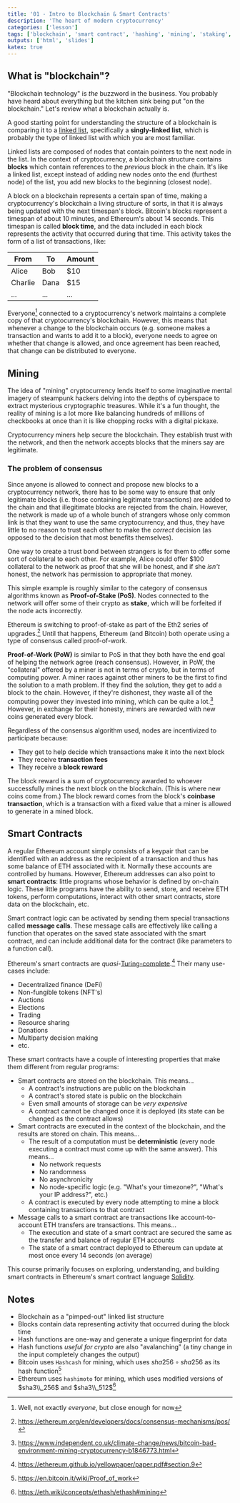 ```yaml
---
title: '01 - Intro to Blockchain & Smart Contracts'
description: 'The heart of modern cryptocurrency'
categories: ['lesson']
tags: ['blockchain', 'smart contract', 'hashing', 'mining', 'staking', 'proof-of-work', 'proof-of-stake', 'consensus']
outputs: ['html', 'slides']
katex: true
---
```


## What is "blockchain"?

"Blockchain technology" is _the_ buzzword in the business. You probably have heard about everything but the kitchen sink being put "on the blockchain." Let's review what a blockchain actually is.

A good starting point for understanding the structure of a blockchain is comparing it to a [linked list](https://www.geeksforgeeks.org/data-structures/linked-list/), specifically a **singly-linked list**, which is probably the type of linked list with which you are most familiar.

Linked lists are composed of nodes that contain pointers to the next node in the list. In the context of cryptocurrency, a blockchain structure contains **blocks** which contain references to the _previous_ block in the chain. It's like a linked list, except instead of adding new nodes onto the end (furthest node) of the list, you add new blocks to the beginning (closest node).

A block on a blockchain represents a certain span of time, making a cryptocurrency's blockchain a living structure of sorts, in that it is always being updated with the next timespan's block. Bitcoin's blocks represent a timespan of about 10 minutes, and Ethereum's about 14 seconds. This timespan is called **block time**, and the data included in each block represents the activity that occurred during that time. This activity takes the form of a list of transactions, like:

| From    | To   | Amount |
| ------- | ---- | ------ |
| Alice   | Bob  | $10    |
| Charlie | Dana | $15    |
| ...     | ...  | ...    |

Everyone[^everyone] connected to a cryptocurrency's network maintains a complete copy of that cryptocurrency's blockchain. However, this means that whenever a change to the blockchain occurs (e.g. someone makes a transaction and wants to add it to a block), everyone needs to agree on whether that change is allowed, and once agreement has been reached, that change can be distributed to everyone.

[^everyone]: Well, not exactly _everyone_, but close enough for now

## Mining

The idea of "mining" cryptocurrency lends itself to some imaginative mental imagery of steampunk hackers delving into the depths of cyberspace to extract mysterious cryptographic treasures. While it's a fun thought, the reality of mining is a lot more like balancing hundreds of millions of checkbooks at once than it is like chopping rocks with a digital pickaxe.

Cryptocurrency miners help secure the blockchain. They establish trust with the network, and then the network accepts blocks that the miners say are legitimate.

### The problem of consensus

Since anyone is allowed to connect and propose new blocks to a cryptocurrency network, there has to be some way to ensure that only legitimate blocks (i.e. those containing legitimate transactions) are added to the chain and that illegitimate blocks are rejected from the chain. However, the network is made up of a whole bunch of strangers whose only common link is that they want to use the same cryptocurrency, and thus, they have little to no reason to trust each other to make the _correct_ decision (as opposed to the decision that most benefits themselves).

One way to create a trust bond between strangers is for them to offer some sort of collateral to each other. For example, Alice could offer $100 collateral to the network as proof that she will be honest, and if she _isn't_ honest, the network has permission to appropriate that money.

This simple example is roughly similar to the category of consensus algorithms known as **Proof-of-Stake (PoS)**. Nodes connected to the network will offer some of their crypto as **stake**, which will be forfeited if the node acts incorrectly.

Ethereum is switching to proof-of-stake as part of the Eth2 series of upgrades.[^eth2-pos] Until that happens, Ethereum (and Bitcoin) both operate using a type of consensus called proof-of-work.

[^eth2-pos]: https://ethereum.org/en/developers/docs/consensus-mechanisms/pos/

**Proof-of-Work (PoW)** is similar to PoS in that they both have the end goal of helping the network agree (reach consensus). However, in PoW, the "collateral" offered by a miner is not in terms of crypto, but in terms of computing power. A miner races against other miners to be the first to find the solution to a math problem. If they find the solution, they get to add a block to the chain. However, if they're dishonest, they waste all of the computing power they invested into mining, which can be quite a lot.[^btc-environment] However, in exchange for their honesty, miners are rewarded with new coins generated every block.

[^btc-environment]: https://www.independent.co.uk/climate-change/news/bitcoin-bad-environment-mining-cryptocurrency-b1846773.html

Regardless of the consensus algorithm used, nodes are incentivized to participate because:

- They get to help decide which transactions make it into the next block
- They receive **transaction fees**
- They receive a **block reward**

The block reward is a sum of cryptocurrency awarded to whoever successfully mines the next block on the blockchain. (This is where new coins come from.) The block reward comes from the block's **coinbase transaction**, which is a transaction with a fixed value that a miner is allowed to generate in a mined block.

## Smart Contracts

A regular Ethereum account simply consists of a keypair that can be identified with an address as the recipient of a transaction and thus has some balance of ETH associated with it. Normally these accounts are controlled by humans. However, Ethereum addresses can also point to **smart contracts**: little programs whose behavior is defined by on-chain logic. These little programs have the ability to send, store, and receive ETH tokens, perform computations, interact with other smart contracts, store data on the blockchain, etc.

Smart contract logic can be activated by sending them special transactions called **message calls**. These message calls are effectively like calling a function that operates on the saved state associated with the smart contract, and can include additional data for the contract (like parameters to a function call).

Ethereum's smart contracts are _quasi-_[Turing-complete](https://en.wikipedia.org/wiki/Turing_completeness).[^quasi-turing-complete] Their many use-cases include:

- Decentralized finance (DeFi)
- Non-fungible tokens (NFT's)
- Auctions
- Elections
- Trading
- Resource sharing
- Donations
- Multiparty decision making
- etc.

[^quasi-turing-complete]: https://ethereum.github.io/yellowpaper/paper.pdf#section.9

These smart contracts have a couple of interesting properties that make them different from regular programs:

- Smart contracts are stored on the blockchain. This means...
  - A contract's instructions are public on the blockchain
  - A contract's stored state is public on the blockchain
  - Even small amounts of storage can be _very expensive_
  - A contract cannot be changed once it is deployed (its state can be changed as the contract allows)
- Smart contracts are executed in the context of the blockchain, and the results are stored on chain. This means...
  - The result of a computation must be **deterministic** (every node executing a contract must come up with the same answer). This means...
    - No network requests
    - No randomness
    - No asynchronicity
    - No node-specific logic (e.g. "What's your timezone?", "What's your IP address?", etc.)
  - A contract is executed by every node attempting to mine a block containing transactions to that contract
- Message calls to a smart contract are transactions like account-to-account ETH transfers are transactions. This means...
  - The execution and state of a smart contract are secured the same as the transfer and balance of regular ETH accounts
  - The state of a smart contract deployed to Ethereum can update at most once every 14 seconds (on average)

This course primarily focuses on exploring, understanding, and building smart contracts in Ethereum's smart contract language [Solidity](https://soliditylang.org/).

## Notes

- Blockchain as a "pimped-out" linked list structure
- Blocks contain data representing activity that occurred during the block time
- Hash functions are one-way and generate a unique fingerprint for data
- Hash functions _useful for crypto_ are also "avalanching" (a tiny change in the input completely changes the output)
- Bitcoin uses `Hashcash` for mining, which uses $sha256 \circ sha256$ as its hash function[^btc-mining]
- Ethereum uses `hashimoto` for mining, which uses modified versions of $sha3\\_256$ and $sha3\\_512$[^eth-mining]

[^btc-mining]: https://en.bitcoin.it/wiki/Proof_of_work
[^eth-mining]: https://eth.wiki/concepts/ethash/ethash#mining
